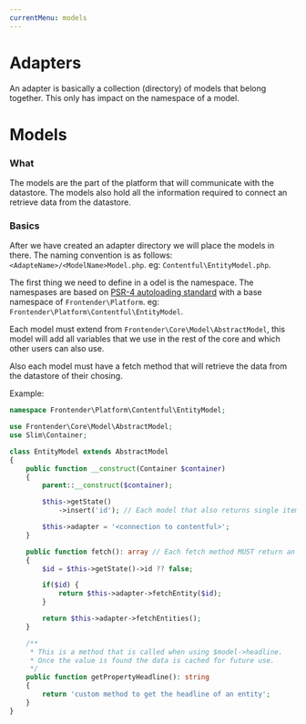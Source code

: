 ```yaml
---
currentMenu: models
---
```


# Adapters

An adapter is basically a collection (directory) of models that belong together.
This only has impact on the namespace of a model.

# Models

### What

The models are the part of the platform that will communicate with the datastore.
The models also hold all the information required to connect an retrieve data from the datastore.

### Basics

After we have created an adapter directory we will place the models in there.
The naming convention is as follows: `<AdapteName>/<ModelName>Model.php`. eg: `Contentful\EntityModel.php`.

The first thing we need to define in a odel is the namespace.
The namespases are based on [PSR-4 autoloading standard](https://www.php-fig.org/psr/psr-4/) with a base namespace of `Frontender\Platform`. eg: `Frontender\Platform\Contentful\EntityModel`.

<!-- Due to the fact that FEP will most likely be encrypted I have added the class names -->

Each model must extend from `Frontender\Core\Model\AbstractModel`,
this model will add all variables that we use in the rest of the core and which other users can also use.

Also each model must have a fetch method that will retrieve the data from the datastore of their chosing.

Example:

```php
namespace Frontender\Platform\Contentful\EntityModel;

use Frontender\Core\Model\AbstractModel;
use Slim\Container;

class EntityModel extends AbstractModel
{
    public function __construct(Container $container)
    {
        parent::__construct($container);

        $this->getState()
            ->insert('id'); // Each model that also returns single items MUST have an id state.

        $this->adapter = '<connection to contentful>';
    }

    public function fetch(): array // Each fetch method MUST return an array of model instances.
    {
        $id = $this->getState()->id ?? false;

        if($id) {
            return $this->adapter->fetchEntity($id);
        }

        return $this->adapter->fetchEntities();
    }

    /**
     * This is a method that is called when using $model->headline.
     * Once the value is found the data is cached for future use.
     */
    public function getPropertyHeadline(): string
    {
        return 'custom method to get the headline of an entity';
    }
}
```
